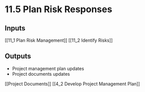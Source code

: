 # 11.5 Plan Risk Responses

## Inputs

[[11_1 Plan Risk Management]]
[[11_2 Identify Risks]]

## Outputs

* Project management plan updates
* Project documents updates

[[Project Documents]]
[[4_2 Develop Project Management Plan]]




